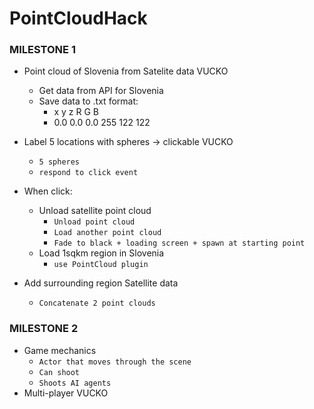 # PointCloudHack

### MILESTONE 1

- Point cloud of Slovenia from Satelite data VUCKO
	- Get data from API for Slovenia
	- Save data to .txt format:
		- x y z R G B
		- 0.0 0.0 0.0 255 122 122

- Label 5 locations with spheres -> clickable VUCKO 
	- ```5 spheres```
	- ```respond to click event```
- When click:
	- Unload satellite point cloud
		- ```Unload point cloud```
		- ```Load another point cloud```
		- ```Fade to black + loading screen + spawn at starting point```
	- Load 1sqkm region in Slovenia
		- ```use PointCloud plugin```
- Add surrounding region Satellite data
	- ```Concatenate 2 point clouds```

### MILESTONE 2
- Game mechanics
	- ```Actor that moves through the scene```
	- ```Can shoot```
	- ```Shoots AI agents```
- Multi-player VUCKO